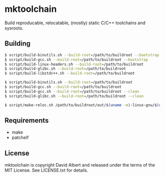 # mktoolchain

Build reproducable, relocatable, (mostly) static C/C++ toolchains and sysroots.

## Building

```bash
$ script/build-binutils.sh --build-root=/path/to/buildroot --bootstrap
$ script/build-gcc.sh --build-root=/path/to/buildroot --bootstrap
$ script/build-linux-headers.sh --build-root=/path/to/buildroot
$ script/build-glibc.sh --build-root=/path/to/buildroot
$ script/build-libstdc++.sh --build-root=/path/to/buildroot

$ script/build-binutils.sh --build-root=/path/to/buildroot
$ script/build-gcc.sh --build-root=/path/to/buildroot
$ script/build-gcc.sh --build-root=/path/to/buildroot --clean
$ script/build-glibc.sh --build-root=/path/to/buildroot --clean

$ script/make-reloc.sh /path/to/buildroot/out/$(uname -m)-linux-gnu/$(uname -m)-linux-gnu-gcc-15.1.0/toolchain
```

## Requirements

- make
- patchelf

## License

mktoolchain is copyright David Albert and released under the terms of the MIT License. See LICENSE.txt for details.
